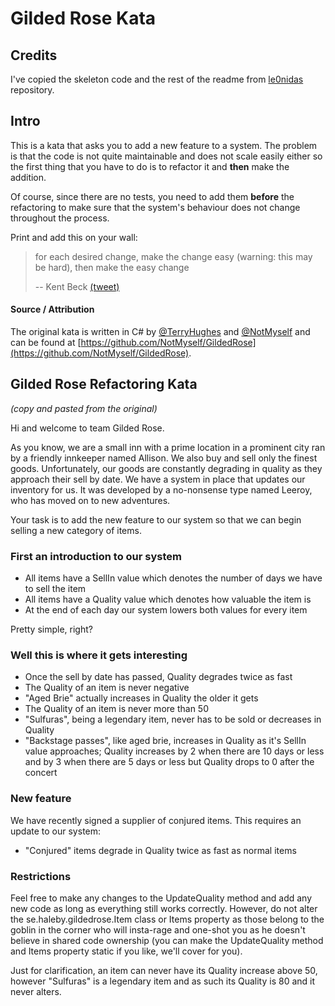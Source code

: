 # Gilded Rose Kata
         
## Credits

I've copied the skeleton code and the rest of the readme from [le0nidas](https://github.com/le0nidas/gilded-rose-kata-in-kotlin) repository.

## Intro

This is a kata that asks you to add a new feature to a system. The problem is that the code is not quite maintainable and does not scale easily either so the first thing that you have to do is to refactor it and **then** make the addition.

Of course, since there are no tests, you need to add them **before** the refactoring to make sure that the system's behaviour does not change throughout the process.

Print and add this on your wall:

> for each desired change, make the change easy (warning: this may be hard), then make the easy change
>
> -- Kent Beck [(tweet)](https://twitter.com/kentbeck/status/250733358307500032?lang=en)

#### Source / Αttribution

The original kata is written in C# by [@TerryHughes](https://twitter.com/TerryHughes) and [@NotMyself](https://twitter.com/NotMyself) and can be found at [https://github.com/NotMyself/GildedRose](https://github.com/NotMyself/GildedRose).

## Gilded Rose Refactoring Kata

*(copy and pasted from the original)*

Hi and welcome to team Gilded Rose.

As you know, we are a small inn with a prime location in a prominent city ran by a friendly innkeeper named Allison. 
We also buy and sell only the finest goods. Unfortunately, our goods are constantly degrading in quality as they approach their sell by date. We have a system in place that updates our inventory for us. It was developed by a no-nonsense type named Leeroy, who has moved on to new adventures.

Your task is to add the new feature to our system so that we can begin selling a new category of items.

### First an introduction to our system

- All items have a SellIn value which denotes the number of days we have to sell the item
- All items have a Quality value which denotes how valuable the item is
- At the end of each day our system lowers both values for every item

Pretty simple, right?

### Well this is where it gets interesting

- Once the sell by date has passed, Quality degrades twice as fast
- The Quality of an item is never negative
- "Aged Brie" actually increases in Quality the older it gets
- The Quality of an item is never more than 50
- "Sulfuras", being a legendary item, never has to be sold or decreases in Quality
- "Backstage passes", like aged brie, increases in Quality as it's SellIn value approaches; Quality increases by 2 when there are 10 days or less and by 3 when there are 5 days or less but Quality drops to 0 after the concert

### New feature

We have recently signed a supplier of conjured items.
This requires an update to our system:

- "Conjured" items degrade in Quality twice as fast as normal items

### Restrictions

Feel free to make any changes to the UpdateQuality method and add any new code as long as everything still works correctly. 
However, do not alter the se.haleby.gildedrose.Item class or Items property as those belong to the goblin in the corner who will insta-rage and one-shot you as he doesn't believe in shared code ownership (you can make the UpdateQuality method and Items property static if you like, we'll cover for you).

Just for clarification, an item can never have its Quality increase above 50, 
however "Sulfuras" is a legendary item and as such its Quality is 80 and it never alters.
